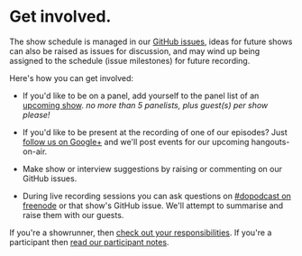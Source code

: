 # Get involved.

The show schedule is managed in our [GitHub issues](https://github.com/do-podcast/do-podcast.github.io/issues),
ideas for future shows can also be raised as issues for discussion, and may
wind up being assigned to the schedule (issue milestones) for future recording.

Here's how you can get involved:

  * If you'd like to be on a panel, add yourself to the panel list of
    an [upcoming show](https://github.com/do-podcast/do-podcast.github.io/issues?labels=not+yet+recorded&page=1&state=open).
    _no more than 5 panelists, plus guest(s) per show please!_

  * If you'd like to be present at the recording of one of our episodes? Just
    [follow us on Google+](https://plus.google.com/104323044464093018582) and
    we'll post events for our upcoming hangouts-on-air.

  * Make show or interview suggestions by raising or commenting on our GitHub
    issues.

  * During live recording sessions you can ask questions on
    [#dopodcast on freenode](irc://irc.freenode.org/dopodcast) or that show's
    GitHub issue.  We'll attempt to summarise and raise them with our guests.

If you're a showrunner, then [check out your responsibilities](https://github.com/dopodcast/dopodcast.github.io/wiki/So,-you're-going-to-run-a-show).
If you're a participant then [read our participant notes](https://github.com/dopodcast/dopodcast.github.io/wiki/So-you%27re-coming-on-the-show).
